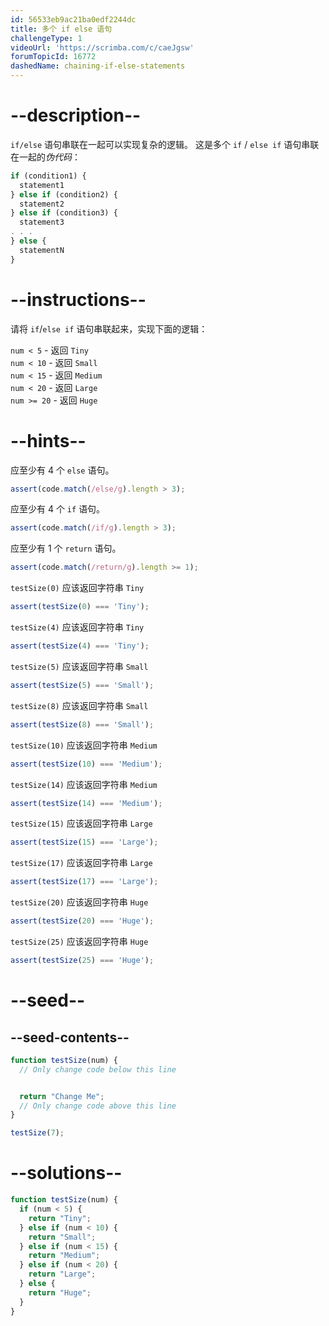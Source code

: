 ```yaml
---
id: 56533eb9ac21ba0edf2244dc
title: 多个 if else 语句
challengeType: 1
videoUrl: 'https://scrimba.com/c/caeJgsw'
forumTopicId: 16772
dashedName: chaining-if-else-statements
---
```


# --description--

`if/else` 语句串联在一起可以实现复杂的逻辑。 这是多个 `if` / `else if` 语句串联在一起的<dfn>伪代码</dfn>：

```js
if (condition1) {
  statement1
} else if (condition2) {
  statement2
} else if (condition3) {
  statement3
. . .
} else {
  statementN
}
```

# --instructions--

请将 `if`/`else if` 语句串联起来，实现下面的逻辑：

`num < 5` - 返回 `Tiny`  
`num < 10` - 返回 `Small`  
`num < 15` - 返回 `Medium`  
`num < 20` - 返回 `Large`  
`num >= 20` - 返回 `Huge`

# --hints--

应至少有 4 个 `else` 语句。

```js
assert(code.match(/else/g).length > 3);
```

应至少有 4 个 `if` 语句。

```js
assert(code.match(/if/g).length > 3);
```

应至少有 1 个 `return` 语句。

```js
assert(code.match(/return/g).length >= 1);
```

`testSize(0)` 应该返回字符串 `Tiny`

```js
assert(testSize(0) === 'Tiny');
```

`testSize(4)` 应该返回字符串 `Tiny`

```js
assert(testSize(4) === 'Tiny');
```

`testSize(5)` 应该返回字符串 `Small`

```js
assert(testSize(5) === 'Small');
```

`testSize(8)` 应该返回字符串 `Small`

```js
assert(testSize(8) === 'Small');
```

`testSize(10)` 应该返回字符串 `Medium`

```js
assert(testSize(10) === 'Medium');
```

`testSize(14)` 应该返回字符串 `Medium`

```js
assert(testSize(14) === 'Medium');
```

`testSize(15)` 应该返回字符串 `Large`

```js
assert(testSize(15) === 'Large');
```

`testSize(17)` 应该返回字符串 `Large`

```js
assert(testSize(17) === 'Large');
```

`testSize(20)` 应该返回字符串 `Huge`

```js
assert(testSize(20) === 'Huge');
```

`testSize(25)` 应该返回字符串 `Huge`

```js
assert(testSize(25) === 'Huge');
```

# --seed--

## --seed-contents--

```js
function testSize(num) {
  // Only change code below this line


  return "Change Me";
  // Only change code above this line
}

testSize(7);
```

# --solutions--

```js
function testSize(num) {
  if (num < 5) {
    return "Tiny";
  } else if (num < 10) {
    return "Small";
  } else if (num < 15) {
    return "Medium";
  } else if (num < 20) {
    return "Large";
  } else {
    return "Huge";
  }
}
```
